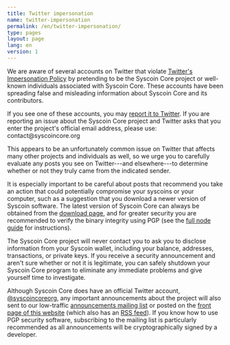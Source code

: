 ```yaml
---
title: Twitter impersonation
name: twitter-impersonation
permalink: /en/twitter-impersonation/
type: pages
layout: page
lang: en
version: 1
---
```

We are aware of several accounts on Twitter that violate [Twitter's
Impersonation Policy][] by pretending to be the Syscoin Core project or
well-known individuals associated with Syscoin Core.  These accounts
have been spreading false and misleading information about Syscoin Core
and its contributors.

If you see one of these accounts, you may [report it to Twitter][].  If
you are reporting an issue about the Syscoin Core project and Twitter
asks that you enter the project's official email address, please use:
contact<span style="display:none"></span>@syscoincore.org

This appears to be an unfortunately common issue on Twitter that affects
many other projects and individuals as well, so we urge you to carefully
evaluate any posts you see on Twitter---and elsewhere---to determine
whether or not they truly came from the indicated sender.

It is especially important to be careful about posts that recommend you
take an action that could potentially compromise your syscoins or your
computer, such as a suggestion that you download a newer version of
Syscoin software.  The latest version of Syscoin Core can always be
obtained from the [download page][], and for greater security you are
recommended to verify the binary integrity using PGP (see the [full node
guide][] for instructions).

The Syscoin Core project will never contact you to ask you to disclose
information from your Syscoin wallet, including your balance, addresses,
transactions, or private keys.  If you receive a security announcement
and aren't sure whether or not it is legitimate, you can safely shutdown
your Syscoin Core program to eliminate any immediate problems and give
yourself time to investigate.

Although Syscoin Core does have an official Twitter account,
[@syscoincoreorg][], any important announcements about the project will
also sent to our low-traffic [announcements mailing list][] or posted on
the [front page of this website][] (which also has an [RSS feed][]).  If
you know how to use PGP security software, subscribing to the mailing
list is particularly recommended as all announcements will be
cryptographically signed by a developer.

[Twitter's Impersonation Policy]: https://support.twitter.com/articles/18366#
[report it to Twitter]: https://support.twitter.com/forms/impersonation
[@syscoincoreorg]: https://twitter.com/syscoincoreorg
[announcements mailing list]: /en/list/announcements/join/
[front page of this website]: /
[RSS feed]: /en/rss.xml
[download page]: /en/download
[full node guide]: https://syscoin.org/en/full-node

